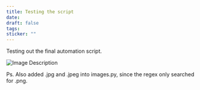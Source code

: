 ```yaml
---
title: Testing the script
date: 
draft: false
tags: 
sticker: ""
---
```

Testing out the final automation script.

![Image Description](/images/Cannonical%20wallpaper.jpg)

Ps. Also added .jpg and .jpeg into images.py, since the regex only searched for .png.
